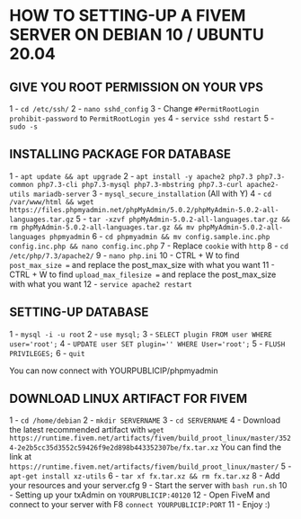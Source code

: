 # HOW TO SETTING-UP A FIVEM SERVER ON DEBIAN 10 / UBUNTU 20.04

## GIVE YOU ROOT PERMISSION ON YOUR VPS

1 - `cd /etc/ssh/`
2 - `nano sshd_config`
3 - Change `#PermitRootLogin prohibit-password` to `PermitRootLogin yes`
4 - `service sshd restart`
5 - `sudo -s`

## INSTALLING PACKAGE FOR DATABASE

1 - `apt update && apt upgrade`
2 - `apt install -y apache2 php7.3 php7.3-common php7.3-cli php7.3-mysql php7.3-mbstring php7.3-curl apache2-utils mariadb-server`
3 - `mysql_secure_installation` (All with Y)
4 - `cd /var/www/html && wget https://files.phpmyadmin.net/phpMyAdmin/5.0.2/phpMyAdmin-5.0.2-all-languages.tar.gz`
5 - `tar -xzvf phpMyAdmin-5.0.2-all-languages.tar.gz && rm phpMyAdmin-5.0.2-all-languages.tar.gz && mv phpMyAdmin-5.0.2-all-languages phpmyadmin`
6 - `cd phpmyadmin && mv config.sample.inc.php config.inc.php && nano config.inc.php`
7 - Replace `cookie` with `http`
8 - `cd /etc/php/7.3/apache2/`
9 - `nano php.ini`
10 - CTRL + W to find `post_max_size =` and replace the post_max_size with what you want
11 - CTRL + W to find `upload_max_filesize =` and replace the post_max_size with what you want
12 - `service apache2 restart`

## SETTING-UP DATABASE

1 - `mysql -i -u root`
2 - `use mysql;`
3 - `SELECT plugin FROM user WHERE user='root';`
4 - `UPDATE user SET plugin='' WHERE User='root';`
5 - `FLUSH PRIVILEGES;`
6 - `quit`

You can now connect with YOURPUBLICIP/phpmyadmin

## DOWNLOAD LINUX ARTIFACT FOR FIVEM

1 - `cd /home/debian`
2 - `mkdir SERVERNAME`
3 - `cd SERVERNAME`
4 - Download the latest recommended artifact with `wget https://runtime.fivem.net/artifacts/fivem/build_proot_linux/master/3524-2e2b5cc35d3552c59426f9e2d898b443352307be/fx.tar.xz`
You can find the link at `https://runtime.fivem.net/artifacts/fivem/build_proot_linux/master/`
5 - `apt-get install xz-utils`
6 - `tar xf fx.tar.xz && rm fx.tar.xz`
8 - Add your resources and your server.cfg
9 - Start the server with `bash run.sh`
10 - Setting up your txAdmin on `YOURPUBLICIP:40120`
12 - Open FiveM and connect to your server with F8 `connect YOURPUBLICIP:PORT`
11 - Enjoy :)
